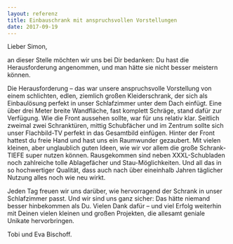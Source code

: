 ```yaml
---
layout: referenz
title: Einbauschrank mit anspruchsvollen Vorstellungen
date: 2017-09-19
---
```


Lieber Simon,
 
an dieser Stelle möchten wir uns bei Dir bedanken: Du hast die Herausforderung angenommen, und man hätte sie nicht besser meistern können.
 
Die Herausforderung – das war unsere anspruchsvolle Vorstellung von einem schlichten, edlen, 
ziemlich großen Kleiderschrank, der sich als Einbaulösung perfekt in unser Schlafzimmer unter dem Dach einfügt.
Eine über drei Meter breite Wandfläche, fast komplett Schräge, stand dafür zur Verfügung.
Wie die Front aussehen sollte, war für uns relativ klar. 
Seitlich zweimal zwei Schranktüren, mittig Schubfächer und im Zentrum sollte sich unser Flachbild-TV perfekt in das Gesamtbild einfügen.
Hinter der Front hattest du freie Hand und hast uns ein Raumwunder gezaubert. 
Mit vielen kleinen, aber unglaublich guten Ideen, wie wir vor allem die große Schrank-TIEFE super nutzen können. 
Rausgekommen sind neben XXXL-Schubladen noch zahlreiche tolle Ablagefächer und Stau-Möglichkeiten. 
Und all das in so hochwertiger Qualität, dass auch nach über eineinhalb Jahren täglicher Nutzung alles noch wie neu wirkt.
 
Jeden Tag freuen wir uns darüber, wie hervorragend der Schrank in unser Schlafzimmer passt. Und wir sind uns ganz sicher: Das hätte niemand besser hinbekommen als Du.
Vielen Dank dafür – und viel Erfolg weiterhin mit Deinen vielen kleinen und großen Projekten, die allesamt geniale Unikate hervorbringen.
 
Tobi und Eva Bischoff.

